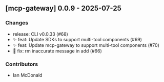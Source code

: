 ## [mcp-gateway] 0.0.9 - 2025-07-25

### Changes

- release: CLI v0.0.33 (#68)
- ✨ feat: Update SDKs to support multi-tool components (#69)
- ✨ feat: Update mcp-gateway to support multi-tool components (#70)
- 🐛 fix: rm inaccurate message in add (#66)

### Contributors

- Ian McDonald
